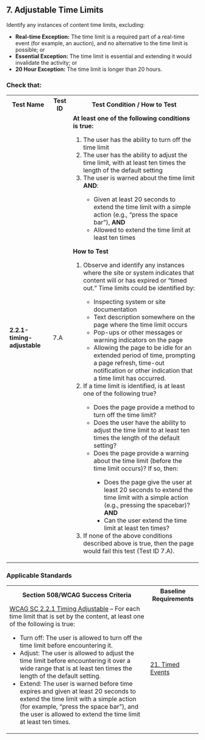 ## 7. Adjustable Time Limits
Identify any instances of content time limits, excluding:
* **Real-time Exception:** The time limit is a required part of a real-time event (for example, an auction), and no alternative to the time limit is possible; or
* **Essential Exception:** The time limit is essential and extending it would invalidate the activity; or
* **20 Hour Exception:** The time limit is longer than 20 hours.

### Check that:
<div>
<table style="text-align:left verticle-align:top">
  <tr>
    <th>Test Name</th>
    <th>Test ID</th>
    <th>Test Condition / How to Test</th>
  </tr>
  <tr>
    <td><strong>2.2.1-timing-adjustable</strong></td>
    <td>7.A</td>
    <td>
      <strong>At least one of the following conditions is true:</strong>
      <ol>
        <li>The user has the ability to turn off the time limit</li>
        <li>The user has the ability to adjust the time limit, with at least ten times the length of the default setting</li>
        <li>The user is warned about the time limit <strong>AND</strong>:</li>
          <ul>
            <li>Given at least 20 seconds to extend the time limit with a simple action (e.g., “press the space bar”), <strong>AND</strong></li>
            <li>Allowed to extend the time limit at least ten times</li>
          </ul>
      </ol>
      <strong>How to Test</strong>
      <ol>
        <li>Observe and identify any instances where the site or system indicates that content will or has expired or “timed out.” Time limits could be identified by:</li>
          <ul>
            <li>Inspecting system or site documentation</li>
            <li>Text description somewhere on the page where the time limit occurs</li>
            <li>Pop-ups or other messages or warning indicators on the page</li>
            <li>Allowing the page to be idle for an extended period of time, prompting a page refresh, time-out notification or other indication that a time limit has occurred.</li>
          </ul>
        <li>If a time limit is identified, is at least one of the following true?</li>
          <ul>
            <li>Does the page provide a method to turn off the time limit?</li>
            <li>Does the user have the ability to adjust the time limit to at least ten times the length of the default setting?</li>
            <li>Does the page provide a warning about the time limit (before the time limit occurs)? If so, then:</li>
              <ul>
                <li>Does the page give the user at least 20 seconds to extend the time limit with a simple action (e.g., pressing the spacebar)? <strong>AND</strong></li>
                <li>Can the user extend the time limit at least ten times?</li>
              </ul>
           </ul>
          <li>If none of the above conditions described above is true, then the page would fail this test (Test ID 7.A).</li>
    </td>
  </tr>
</table>
</div>

### Applicable Standards
<table>
  <tr>
    <th>Section 508/WCAG Success Criteria</th>
    <th>Baseline Requirements</th>
  </tr>
  <tr>
    <td><a href="http://www.w3.org/TR/UNDERSTANDING-WCAG20/time-limits-required-behaviors.html">WCAG SC 2.2.1 Timing Adjustable</a> – For each time limit that is set by the content, at least one of the following is true:
      <ul>
        <li>Turn off: The user is allowed to turn off the time limit before encountering it.</li>
        <li>Adjust: The user is allowed to adjust the time limit before encountering it over a wide range that is at least ten times the length of the default setting.</li>
        <li>Extend: The user is warned before time expires and given at least 20 seconds to extend the time limit with a simple action (for example, “press the space bar”), and the user is allowed to extend the time limit at least ten times.</li>
      </ul>
    </td>
    <td><a href="https://section508coordinators.github.io/ICTTestingBaseline/21TimedEvents.html">21. Timed Events</a></td>
  </tr>
</table>

